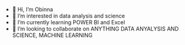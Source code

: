 - 👋 Hi, I’m Obinna
- 👀 I’m interested in data analysis and science 
- 🌱 I’m currently learning POWER BI and Excel
- 💞️ I’m looking to collaborate on ANYTHING DATA ANYALYSIS AND SCIENCE, MACHINE LEARNING 

<!---
ujunwa-DS/ujunwa-DS is a ✨ special ✨ repository because its `README.md` (this file) appears on your GitHub profile.
You can click the Preview link to take a look at your changes.
--->

